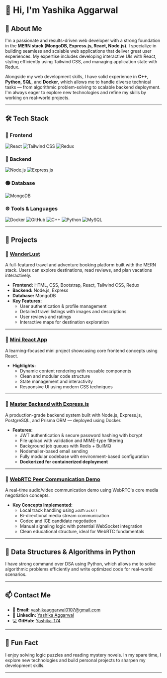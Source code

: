 # 👋 Hi, I'm Yashika Aggarwal

## 💫 About Me

I'm a passionate and results-driven web developer with a strong foundation in the **MERN stack (MongoDB, Express.js, React, Node.js)**. I specialize in building seamless and scalable web applications that deliver great user experiences. My expertise includes developing interactive UIs with React, styling efficiently using Tailwind CSS, and managing application state with Redux.

Alongside my web development skills, I have solid experience in **C++, Python, SQL**, and **Docker**, which allows me to handle diverse technical tasks — from algorithmic problem-solving to scalable backend deployment. I'm always eager to explore new technologies and refine my skills by working on real-world projects.

---

## 🛠 Tech Stack

### 🔷 Frontend
![React](https://img.shields.io/badge/-React-61DAFB?style=flat-square&logo=react&logoColor=white)
![Tailwind CSS](https://img.shields.io/badge/-Tailwind%20CSS-06B6D4?style=flat-square&logo=tailwindcss&logoColor=white)
![Redux](https://img.shields.io/badge/-Redux-764ABC?style=flat-square&logo=redux&logoColor=white)

### 🔶 Backend
![Node.js](https://img.shields.io/badge/-Node.js-339933?style=flat-square&logo=node.js&logoColor=white)
![Express.js](https://img.shields.io/badge/-Express.js-000000?style=flat-square&logo=express&logoColor=white)

### 🟢 Database
![MongoDB](https://img.shields.io/badge/-MongoDB-47A248?style=flat-square&logo=mongodb&logoColor=white)

### ⚙️ Tools & Languages
![Docker](https://img.shields.io/badge/-Docker-2496ED?style=flat-square&logo=docker&logoColor=white)
![GitHub](https://img.shields.io/badge/-GitHub-181717?style=flat-square&logo=github&logoColor=white)
![C++](https://img.shields.io/badge/-C++-00599C?style=flat-square&logo=c%2B%2B&logoColor=white)
![Python](https://img.shields.io/badge/-Python-3776AB?style=flat-square&logo=python&logoColor=white)
![MySQL](https://img.shields.io/badge/-MySQL-4479A1?style=flat-square&logo=mysql&logoColor=white)

---

## 🚀 Projects

### 🔗 [WanderLust](https://wanderlust-project-main.onrender.com/listings)
A full-featured travel and adventure booking platform built with the MERN stack. Users can explore destinations, read reviews, and plan vacations interactively.

- **Frontend:** HTML, CSS, Bootstrap, React, Tailwind CSS, Redux  
- **Backend:** Node.js, Express  
- **Database:** MongoDB  
- **Key Features:**
  - User authentication & profile management
  - Detailed travel listings with images and descriptions
  - User reviews and ratings
  - Interactive maps for destination exploration

---

### 🔗 [Mini React App](https://mini-react-cj8hwvy1z-yashika-aggarwals-projects-f8de624c.vercel.app/)
A learning-focused mini project showcasing core frontend concepts using React.

- **Highlights:**
  - Dynamic content rendering with reusable components
  - Clean and modular code structure
  - State management and interactivity
  - Responsive UI using modern CSS techniques

---

### 🔗 [Master Backend with Express.js](https://github.com/Yashika-174/Master_backend_with_expressjs)
A production-grade backend system built with Node.js, Express.js, PostgreSQL, and Prisma ORM — deployed using Docker.

- **Features:**
  - JWT authentication & secure password hashing with bcrypt
  - File upload with validation and MIME-type filtering
  - Background job queues with Redis + BullMQ
  - Nodemailer-based email sending
  - Fully modular codebase with environment-based configuration
  - **Dockerized for containerized deployment**

---

### 🔗 [WebRTC Peer Communication Demo](https://github.com/Yashika-174/WebRTC)
A real-time audio/video communication demo using WebRTC's core media negotiation concepts.

- **Key Concepts Implemented:**
  - Local track handling using `addTrack()`
  - Bi-directional media stream communication
  - Codec and ICE candidate negotiation
  - Manual signaling logic with potential WebSocket integration
  - Clean educational structure, ideal for WebRTC fundamentals

---

## 📘 Data Structures & Algorithms in Python

I have strong command over DSA using Python, which allows me to solve algorithmic problems efficiently and write optimized code for real-world scenarios.

---

## 📫 Contact Me

- 📧 **Email:** [yashikaaggarwal0107@gmail.com](mailto:yashikaaggarwal0107@gmail.com)  
- 💼 **LinkedIn:** [Yashika Aggarwal](https://www.linkedin.com/in/yashika-aggarwal-a577a1273)  
- 💻 **GitHub:** [Yashika-174](https://github.com/Yashika-174)

---

## 🌟 Fun Fact

I enjoy solving logic puzzles and reading mystery novels. In my spare time, I explore new technologies and build personal projects to sharpen my development skills.

---
